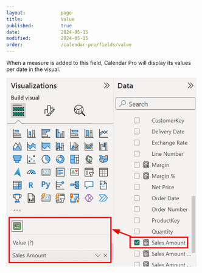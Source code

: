 ```yaml
---
layout:             page
title:              Value
published:          true
date:               2024-05-15
modified:           2024-05-15
order:              /calendar-pro/fields/value
---
```

When a measure is added to this field, Calendar Pro will display its values per date in the visual.

<img src="images/value.png" width="500" alt="Color rules in Calendar pro">
